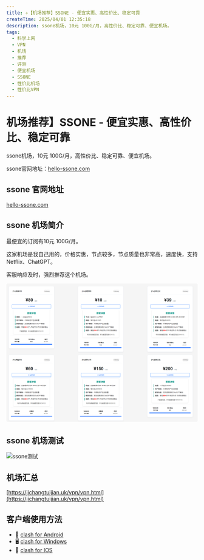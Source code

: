 ```yaml
---
title: ✈️【机场推荐】SSONE - 便宜实惠、高性价比、稳定可靠
createTime: 2025/04/01 12:35:18
description: ssone机场，10元 100G/月，高性价比、稳定可靠、便宜机场。
tags:
  - 科学上网
  - VPN
  - 机场
  - 推荐
  - 评测
  - 便宜机场
  - SSONE
  - 性价比机场
  - 性价比VPN
---
```

# 机场推荐】SSONE - 便宜实惠、高性价比、稳定可靠

ssone机场，10元 100G/月，高性价比、稳定可靠、便宜机场。

ssone官网地址：[hello-ssone.com](https://hello-ssone.com/register?aff=TtnrjyBP)

<!-- more -->

## ssone 官网地址

[hello-ssone.com](https://hello-ssone.com/register?aff=TtnrjyBP)

## ssone 机场简介

最便宜的订阅有10元 100G/月。

这家机场是我自己用的，价格实惠，节点较多，节点质量也非常高，速度快，支持 Netflix、ChatGPT。

客服响应及时，强烈推荐这个机场。

![ssone价格](images/机场推荐ssone/image-1.png)

## ssone 机场测试

![ssone测试](images/机场推荐ssone/image.png)

## 机场汇总

[https://jichangtuijian.uk/vpn/vpn.html](https://jichangtuijian.uk/vpn/vpn.html)

## 客户端使用方法

- 📱 [clash for Android](https://jichangtuijian.uk/article/clashforAndroid.html)
- 🖥 [clash for Windows](https://jichangtuijian.uk/article/clash.html)
- 🍎 [clash for IOS](https://jichangtuijian.uk/article/Shadowrocket.html)
